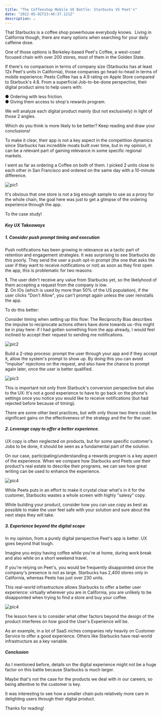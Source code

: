 ```yaml
---
title: "The Coffeeshop Mobile UX Battle: Starbucks VS Peet's"
date: "2022-05-02T23:46:37.121Z"
description: ☕
---
```



That Starbucks is a coffee shop powerhouse everybody knows. 
Living in California though, there are many options when searching for your daily caffeine dose.

One of those options is Berkeley-based Peet's Coffee, a west-coast focused chain with over 200 stores, most of them in the Golden State.

If there's no comparison in terms of company size (Starbucks has at least 12x Peet's units in California), those companies go head-to-head in terms of mobile experience: Peets Coffee has a 4.9 rating on Apple Store compared to Starbuck's 4.8.
From a superficial Job-to-be-done perspective, their digital product aims to help users with: 

● Ordering with less friction.  
● Giving them access to shop's rewards program.  

We will analyze each digital product mainly (but not exclusively) in light of those 2 angles.  

Which do you think is more likely to be better? Keep reading and draw your conclusions!   

To make it clear, their app is not a key aspect in the competition dynamics since Starbucks has incredible moats built over time, but in my opinion, it can be a relevant part of gaining relevance in some specific regional markets. 

I went as far as ordering a Coffee on both of them. I picked 2 units close to each other in San Francisco and ordered on the same day with a 10-minute difference.   

![pic1](./coffeebodyimages/coffeebody1.png)

It's obvious that one store is not a big enough sample to use as a proxy for the whole chain, the goal here was just to get a glimpse of the ordering experience through the app.

To the case study!

<Slider/>

##### Key UX Takeaways

##### 1.  Consider push prompt timing and execution

Push notifications has been growing in relevance as a tactic part of retention and engagement strategies.
It was surprising to see Starbucks do this poorly. They send the user a push opt-in prompt (the one that asks the user if they want to receive notifications or not) as soon as they first open the app, this is problematic for two reasons:

**1.**  The user didn't receive any value from Starbucks yet, so the likelyhood of them accepting a request from the company is low.  
**2.**  On IOs (which is used by more than 50% of the US population), if the user clicks "Don't Allow", you can't prompt again unless the user reinstalls the app.  

To do this better:

Consider timing when setting up this flow: The Reciprocity Bias describes the impulse to reciprocate actions others have done towards us - this might be in play here: if I had gotten something from the app already, I would feel inclined to accept their request to sending me notifications.

![pic2](./coffeebodyimages/coffeebody2.png)

Build a 2-step process: prompt the user through your app and if they accept it, allow the system's prompt to show up. By doing this you can avoid "impulse" rejections on the request, and also have the chance to prompt again later, once the user is better qualified.

![pic3](./coffeebodyimages/coffeebody3.png)

This is important not only from Starbuck's conversion perspective but also to the UX: It's not a good experience to have to go back on the phone's settings once you notice you would like to receive notifications (but had rejected before because of timing).

There are some other best practices, but with only those two there could be significant gains on the effectiveness of the strategy and the for the user.

##### 2. Leverage copy to offer a better experience.

UX copy is often neglected on products, but for some specific customer's Jobs to be done, it should be seen as a fundamental part of the solution. 

On our case, participating/understanding a rewards program is a key aspect of the experience. When we compare how Starbucks and Peets use their product's real estate to describe their programs, we can see how great writing can be used to enhance the experience.

![pic4](./coffeebodyimages/coffeebody4.png)

While Peets puts in an effort to make it crystal clear what's in it for the customer, Starbucks wastes a whole screen with highly "salesy" copy.

While building your product, consider how you can use copy as best as possible to make the user feel safe with your solution and sure about the next steps they will take.


##### 3. Experience beyond the digital scope

In my opinion, from a purely digital perspective Peet's app is better. UX goes beyond that tough.

Imagine you enjoy having coffee while you're at home, during work break and also while on a short weekend travel.

If you're relying on Peet's, you would be frequently disappointed since the company's presence is not as large. Starbucks has 2,400 stores only in California, whereas Peets has just over 230 units. 

This real-world infrastructure allows Starbucks to offer a better user experience: virtually wherever you are in California, you are unlikely to be disappointed when trying to find a store and buy your coffee.

![pic4](./coffeebodyimages/coffeebody5.png)

The lesson here is to consider what other factors beyond the design of the product interferes on how good the User's Experience will be.

As an example, in a lot of SaaS niches companies rely heavily on Customer Service to offer a good experience. Others like Starbucks have real-world infrastructure as a key variable.

##### **Conclusion**

As I mentioned before, details on the digital experience might not be a huge factor on this battle because Starbucks is much larger.

Maybe that's not the case for the products we deal with in our careers, so being attentive to the customer is key.

It was interesting to see how a smaller chain puts relatively more care in delighting users through their digital product.

Thanks for reading!



